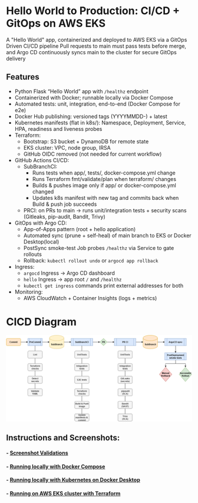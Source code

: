 # Hello World to Production: CI/CD + GitOps on AWS EKS

A "Hello World" app, containerized and deployed to AWS EKS via a GitOps Driven CI/CD pipeline
Pull requests to main must pass tests before merge, and Argo CD continuously syncs main to the cluster for secure GitOps delivery

## Features
- Python Flask “Hello World” app with `/healthz` endpoint
- Containerized with Docker; runnable locally via Docker Compose
- Automated tests: unit, integration, end-to-end (Docker Compose for e2e)
- Docker Hub publishing: versioned tags (YYYYMMDD-<shortSHA>) + latest
- Kubernetes manifests (flat in k8s/): Namespace, Deployment, Service, HPA, readiness and liveness probes
- Terraform:
  - Bootstrap: S3 bucket + DynamoDB for remote state
  - EKS cluster: VPC, node group, IRSA
  - GitHub OIDC removed (not needed for current workflow)
- GitHub Actions CI/CD:
  - SubBranchCI:
    - Runs tests when app/, tests/, docker-compose.yml change
    - Runs Terraform fmt/validate/plan when terraform/ changes
    - Builds & pushes image only if app/ or docker-compose.yml changed
    - Updates k8s manifest with new tag and commits back when Build & push job succeeds
  - PRCI: on PRs to main → runs unit/integration tests + security scans (Gitleaks, pip-audit, Bandit, Trivy)
- GitOps with Argo CD:
  - App-of-Apps pattern (root + hello application)
  - Automated sync (prune + self-heal) of main branch to EKS or Docker Desktop(local)
  - PostSync smoke-test Job probes `/healthz` via Service to gate rollouts
  - Rollback: `kubectl rollout undo` or `argocd app rollback`
- Ingress:
  - `argocd` Ingress → Argo CD dashboard
  - `hello` Ingress → app root `/` and `/healthz`
  - `kubectl get ingress` commands print external addresses for both
- Monitoring:
  - AWS CloudWatch + Container Insights (logs + metrics)

# CICD Diagram
![CICD](./media/CICD.drawio.png)

## Instructions and Screenshots:
#### - [Screenshot Validations](./docs/ScreenshotValidation.md)
#### - [Running locally with Docker Compose](./docs/dockercompose.md)
#### - [Running locally with Kubernetes on Docker Desktop](./docs/localcluster.md)
#### - [Running on AWS EKS cluster with Terraform](./docs/ekscluster.md)
